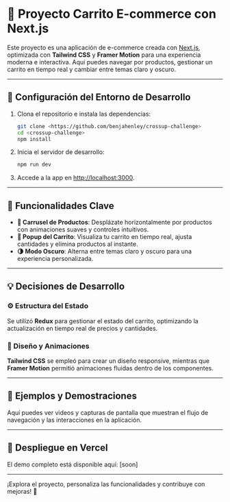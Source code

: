 # 🌟 Proyecto Carrito E-commerce con Next.js

Este proyecto es una aplicación de e-commerce creada con [Next.js](https://nextjs.org), optimizada con **Tailwind CSS** y **Framer Motion** para una experiencia moderna e interactiva. Aquí puedes navegar por productos, gestionar un carrito en tiempo real y cambiar entre temas claro y oscuro. 

---

## 🚀 Configuración del Entorno de Desarrollo

1. Clona el repositorio e instala las dependencias:

    ```bash
    git clone <https://github.com/benjahenley/crossup-challenge>
    cd <crossup-challenge>
    npm install
    ```

2. Inicia el servidor de desarrollo:

    ```bash
    npm run dev
    ```

3. Accede a la app en [http://localhost:3000](http://localhost:3000).

---

## 🔑 Funcionalidades Clave

- **🎡 Carrusel de Productos**: Desplázate horizontalmente por productos con animaciones suaves y controles intuitivos.
- **🛒 Popup del Carrito**: Visualiza tu carrito en tiempo real, ajusta cantidades y elimina productos al instante.
- **🌗 Modo Oscuro**: Alterna entre temas claro y oscuro para una experiencia personalizada.

---

## 💡 Decisiones de Desarrollo

### ⚙️ Estructura del Estado
Se utilizó **Redux** para gestionar el estado del carrito, optimizando la actualización en tiempo real de precios y cantidades. 

### 🎨 Diseño y Animaciones
**Tailwind CSS** se empleó para crear un diseño responsive, mientras que **Framer Motion** permitió animaciones fluidas dentro de los componentes.

---

## 🎥 Ejemplos y Demostraciones

Aquí puedes ver videos y capturas de pantalla que muestran el flujo de navegación y las interacciones en la aplicación.

---

## 🚀 Despliegue en Vercel

El demo completo está disponible aquí: [soon]

---

¡Explora el proyecto, personaliza las funcionalidades y contribuye con mejoras! 🎉

